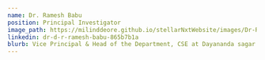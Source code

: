 ```yaml
---
name: Dr. Ramesh Babu
position: Principal Investigator
image_path: https://milinddeore.github.io/stellarNxtWebsite/images/Dr-Ramesh.jpg
linkedin: dr-d-r-ramesh-babu-865b7b1a
blurb: Vice Principal & Head of the Department, CSE at Dayananda sagar college of Engineering.
---
```

